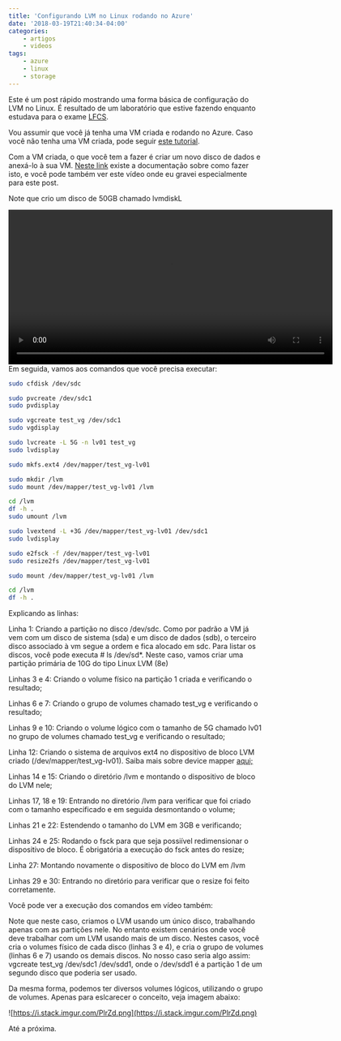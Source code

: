 ```yaml
---
title: 'Configurando LVM no Linux rodando no Azure'
date: '2018-03-19T21:40:34-04:00'
categories:
    - artigos
    - videos
tags:
    - azure
    - linux
    - storage
---
```


Este é um post rápido mostrando uma forma básica de configuração do LVM no Linux. É resultado de um laboratório que estive fazendo enquanto estudava para o exame [LFCS](https://training.linuxfoundation.org/certification/lfcs).

Vou assumir que você já tenha uma VM criada e rodando no Azure. Caso você não tenha uma VM criada, pode seguir [este tutorial](https://docs.microsoft.com/en-us/azure/virtual-machines/linux/tutorial-manage-vm).

Com a VM criada, o que você tem a fazer é criar um novo disco de dados e anexá-lo à sua VM. [Neste link](https://docs.microsoft.com/en-us/azure/virtual-machines/linux/attach-disk-portal) existe a documentação sobre como fazer isto, e você pode também ver este vídeo onde eu gravei especialmente para este post.

Note que crio um disco de 50GB chamado lvmdiskL

<div class="wp-video" style="width: 640px;"><video class="wp-video-shortcode" controls="controls" height="305" id="video-8746-1" preload="metadata" width="640"><source src="/wp-content/uploads/2018/03/lvmdisk.mp4?_=1" type="video/mp4"></source>[/wp-content/uploads/2018/03/lvmdisk.mp4](/wp-content/uploads/2018/03/lvmdisk.mp4)</video></div>Em seguida, vamos aos comandos que você precisa executar:

```bash
sudo cfdisk /dev/sdc

sudo pvcreate /dev/sdc1
sudo pvdisplay

sudo vgcreate test_vg /dev/sdc1
sudo vgdisplay

sudo lvcreate -L 5G -n lv01 test_vg
sudo lvdisplay

sudo mkfs.ext4 /dev/mapper/test_vg-lv01

sudo mkdir /lvm
sudo mount /dev/mapper/test_vg-lv01 /lvm

cd /lvm
df -h .
sudo umount /lvm

sudo lvextend -L +3G /dev/mapper/test_vg-lv01 /dev/sdc1
sudo lvdisplay

sudo e2fsck -f /dev/mapper/test_vg-lv01
sudo resize2fs /dev/mapper/test_vg-lv01

sudo mount /dev/mapper/test_vg-lv01 /lvm

cd /lvm
df -h .
```

Explicando as linhas:

Linha 1: Criando a partição no disco /dev/sdc. Como por padrão a VM já vem com um disco de sistema (sda) e um disco de dados (sdb), o terceiro disco associado à vm segue a ordem e fica alocado em sdc. Para listar os discos, você pode executa # ls /dev/sd\*. Neste caso, vamos criar uma partição primária de 10G do tipo Linux LVM (8e)

Linhas 3 e 4: Criando o volume físico na partição 1 criada e verificando o resultado;

Linhas 6 e 7: Criando o grupo de volumes chamado test\_vg e verificando o resultado;

Linhas 9 e 10: Criando o volume lógico com o tamanho de 5G chamado lv01 no grupo de volumes chamado test\_vg e verificando o resultado;

Linha 12: Criando o sistema de arquivos ext4 no dispositivo de bloco LVM criado (/dev/mapper/test\_vg-lv01). Saiba mais sobre device mapper [aqui;](https://en.wikipedia.org/wiki/Device_mapper)

Linhas 14 e 15: Criando o diretório /lvm e montando o dispositivo de bloco do LVM nele;

Linhas 17, 18 e 19: Entrando no diretório /lvm para verificar que foi criado com o tamanho especificado e em seguida desmontando o volume;

Linhas 21 e 22: Estendendo o tamanho do LVM em 3GB e verificando;

Linhas 24 e 25: Rodando o fsck para que seja possiível redimensionar o dispositivo de bloco. É obrigatória a execução do fsck antes do resize;

Linha 27: Montando novamente o dispositivo de bloco do LVM em /lvm

Linhas 29 e 30: Entrando no diretório para verificar que o resize foi feito corretamente.

Você pode ver a execução dos comandos em vídeo também:

<script async="" id="asciicast-169330" src="https://asciinema.org/a/169330.js"></script>

Note que neste caso, criamos o LVM usando um único disco, trabalhando apenas com as partições nele. No entanto existem cenários onde você deve trabalhar com um LVM usando mais de um disco. Nestes casos, você cria o volumes físico de cada disco (linhas 3 e 4), e cria o grupo de volumes (linhas 6 e 7) usando os demais discos. No nosso caso seria algo assim: vgcreate test\_vg /dev/sdc1 /dev/sdd1, onde o /dev/sdd1 é a partição 1 de um segundo disco que poderia ser usado.

Da mesma forma, podemos ter diversos volumes lógicos, utilizando o grupo de volumes. Apenas para eslcarecer o conceito, veja imagem abaixo:

![https://i.stack.imgur.com/PlrZd.png](https://i.stack.imgur.com/PlrZd.png)

Até a próxima.
